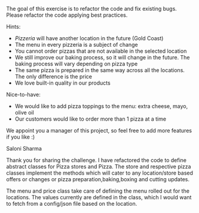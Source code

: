 The goal of this exercise is to refactor the code and fix existing bugs. Please refactor the code applying best practices.

Hints:
- _Pizzeria_ will have another location in the future (Gold Coast)
- The menu in every pizzeria is a subject of change
- You cannot order pizzas that are not available in the selected location
- We still improve our baking process, so it will change in the future. The baking process will vary depending on pizza type
- The same pizza is prepared in the same way across all the locations. The only difference is the price
- We love built-in quality in our products

Nice-to-have:
- We would like to add pizza toppings to the menu: extra cheese, mayo, olive oil
- Our customers would like to order more than 1 pizza at a time


We appoint you a manager of this project, so feel free to add more features if you like :)

Saloni Sharma

Thank you for sharing the challenge.
I have refactored the code to define abstract classes for Pizza stores and Pizza.
The store and respective pizza classes implement the methods which will cater to any location/store based offers or changes or pizza preparation,baking,boxing and cutting updates.

The menu and price class take care of defining the menu rolled out for the locations.
The values currently are defined in the class, which I would want to fetch from a config/json file based on the location.




